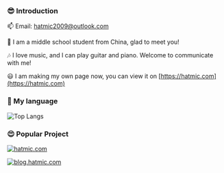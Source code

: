 ### 😎 Introduction

📫 Email: hatmic2009@outlook.com

👀 I am a middle school student from China, glad to meet you!

🎶 I love music, and I can play guitar and piano. Welcome to communicate with me!

😃 I am making my own page now, you can view it on [https://hatmic.com](https://hatmic.com)

### 💬 My language

![Top Langs](https://github-readme-stats.vercel.app/api/top-langs/?username=hatmic)

### 😍 Popular Project

[![hatmic.com](https://github-readme-stats.vercel.app/api/pin/?username=hatmic&repo=hatmic.com&theme=shadow_blue)](https://github.com/Hatmic/Homepage-hatmic.com)

[![blog.hatmic.com](https://github-readme-stats.vercel.app/api/pin/?username=hatmic&repo=blog.hatmic.com&theme=shadow_blue)](https://github.com/Hatmic/blog.hatmic.com)

